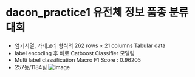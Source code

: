 # dacon_practice1 유전체 정보 품종 분류대회
- 염기서열, 카테고리 형식의 262 rows × 21 columns Tabular data
- label encoding 후 바로 Catboost Classifier 모델링
- Multi label classification Macro F1 Score : 0.96205  
- 257등/1184팀 
 ![image](https://user-images.githubusercontent.com/121914727/229495431-ef53b02e-642c-4d70-b276-29f58696e9a3.png)


